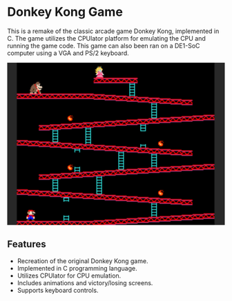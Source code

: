 # Donkey Kong Game

This is a remake of the classic arcade game Donkey Kong, implemented in C. The game utilizes the CPUlator platform for emulating the CPU and running the game code. This game can also been ran on a DE1-SoC computer using a VGA and PS/2 keyboard.

![Donkey Kong](gameImages/start.png)

## Features

- Recreation of the original Donkey Kong game.
- Implemented in C programming language.
- Utilizes CPUlator for CPU emulation.
- Includes animations and victory/losing screens.
- Supports keyboard controls.
